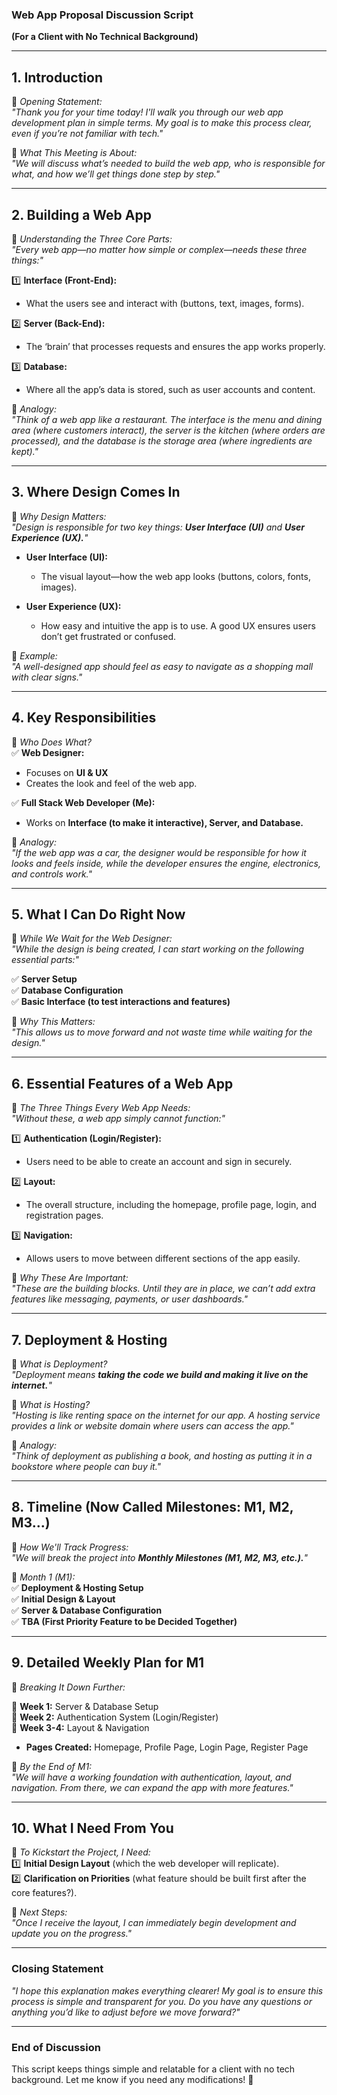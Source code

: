 ### **Web App Proposal Discussion Script**

**(For a Client with No Technical Background)**

---

## **1. Introduction**

🔹 _Opening Statement:_  
_"Thank you for your time today! I'll walk you through our web app development plan in simple terms. My goal is to make this process clear, even if you’re not familiar with tech."_

🔹 _What This Meeting is About:_  
_"We will discuss what’s needed to build the web app, who is responsible for what, and how we’ll get things done step by step."_

---

## **2. Building a Web App**

🔹 _Understanding the Three Core Parts:_  
_"Every web app—no matter how simple or complex—needs these three things:"_

1️⃣ **Interface (Front-End):**

- What the users see and interact with (buttons, text, images, forms).

2️⃣ **Server (Back-End):**

- The ‘brain’ that processes requests and ensures the app works properly.

3️⃣ **Database:**

- Where all the app’s data is stored, such as user accounts and content.

🔹 _Analogy:_  
_"Think of a web app like a restaurant. The interface is the menu and dining area (where customers interact), the server is the kitchen (where orders are processed), and the database is the storage area (where ingredients are kept)."_

---

## **3. Where Design Comes In**

🔹 _Why Design Matters:_  
_"Design is responsible for two key things: **User Interface (UI)** and **User Experience (UX).**"_

- **User Interface (UI):**

  - The visual layout—how the web app looks (buttons, colors, fonts, images).

- **User Experience (UX):**
  - How easy and intuitive the app is to use. A good UX ensures users don’t get frustrated or confused.

🔹 _Example:_  
_"A well-designed app should feel as easy to navigate as a shopping mall with clear signs."_

---

## **4. Key Responsibilities**

🔹 _Who Does What?_  
✅ **Web Designer:**

- Focuses on **UI & UX**
- Creates the look and feel of the web app.

✅ **Full Stack Web Developer (Me):**

- Works on **Interface (to make it interactive), Server, and Database.**

🔹 _Analogy:_  
_"If the web app was a car, the designer would be responsible for how it looks and feels inside, while the developer ensures the engine, electronics, and controls work."_

---

## **5. What I Can Do Right Now**

🔹 _While We Wait for the Web Designer:_  
_"While the design is being created, I can start working on the following essential parts:"_

✅ **Server Setup**  
✅ **Database Configuration**  
✅ **Basic Interface (to test interactions and features)**

🔹 _Why This Matters:_  
_"This allows us to move forward and not waste time while waiting for the design."_

---

## **6. Essential Features of a Web App**

🔹 _The Three Things Every Web App Needs:_  
_"Without these, a web app simply cannot function:"_

1️⃣ **Authentication (Login/Register):**

- Users need to be able to create an account and sign in securely.

2️⃣ **Layout:**

- The overall structure, including the homepage, profile page, login, and registration pages.

3️⃣ **Navigation:**

- Allows users to move between different sections of the app easily.

🔹 _Why These Are Important:_  
_"These are the building blocks. Until they are in place, we can’t add extra features like messaging, payments, or user dashboards."_

---

## **7. Deployment & Hosting**

🔹 _What is Deployment?_  
_"Deployment means **taking the code we build and making it live on the internet.**"_

🔹 _What is Hosting?_  
_"Hosting is like renting space on the internet for our app. A hosting service provides a link or website domain where users can access the app."_

🔹 _Analogy:_  
_"Think of deployment as publishing a book, and hosting as putting it in a bookstore where people can buy it."_

---

## **8. Timeline (Now Called Milestones: M1, M2, M3...)**

🔹 _How We'll Track Progress:_  
_"We will break the project into **Monthly Milestones (M1, M2, M3, etc.).**"_

🔹 _Month 1 (M1):_  
✅ **Deployment & Hosting Setup**  
✅ **Initial Design & Layout**  
✅ **Server & Database Configuration**  
✅ **TBA (First Priority Feature to be Decided Together)**

---

## **9. Detailed Weekly Plan for M1**

🔹 _Breaking It Down Further:_

📅 **Week 1:** Server & Database Setup  
📅 **Week 2:** Authentication System (Login/Register)  
📅 **Week 3-4:** Layout & Navigation

- **Pages Created:** Homepage, Profile Page, Login Page, Register Page

🔹 _By the End of M1:_  
_"We will have a working foundation with authentication, layout, and navigation. From there, we can expand the app with more features."_

---

## **10. What I Need From You**

🔹 _To Kickstart the Project, I Need:_  
1️⃣ **Initial Design Layout** (which the web developer will replicate).  
2️⃣ **Clarification on Priorities** (what feature should be built first after the core features?).

🔹 _Next Steps:_  
_"Once I receive the layout, I can immediately begin development and update you on the progress."_

---

### **Closing Statement**

_"I hope this explanation makes everything clearer! My goal is to ensure this process is simple and transparent for you. Do you have any questions or anything you’d like to adjust before we move forward?"_

---

### **End of Discussion**

This script keeps things simple and relatable for a client with no tech background. Let me know if you need any modifications! 🚀
